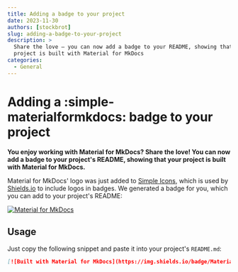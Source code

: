 ```yaml
---
title: Adding a badge to your project
date: 2023-11-30
authors: [stockbrot]
slug: adding-a-badge-to-your-project
description: >
  Share the love – you can now add a badge to your README, showing that your
  project is built with Material for MkDocs
categories:
  - General
---
```


# Adding a :simple-materialformkdocs: badge to your project

__You enjoy working with Material for MkDocs? Share the love! You can now add
a badge to your project's README, showing that your project is built with
Material for MkDocs.__

Material for MkDocs' logo was just added to [Simple Icons], which is used by
[Shields.io] to include logos in badges. We generated a badge for you, which
you can add to your project's README:

[![Material for MkDocs][badge]](#usage)

<!-- more -->

## Usage

Just copy the following snippet and paste it into your project's `README.md`:

``` markdown
[![Built with Material for MkDocs](https://img.shields.io/badge/Material_for_MkDocs-526CFE?style=for-the-badge&logo=MaterialForMkDocs&logoColor=white)](https://squidfunk.github.io/mkdocs-material/)
```

  [Simple Icons]: https://simpleicons.org/
  [Shields.io]: https://shields.io/
  [badge]: https://img.shields.io/badge/Material_for_MkDocs-526CFE?style=for-the-badge&logo=MaterialForMkDocs&logoColor=white
